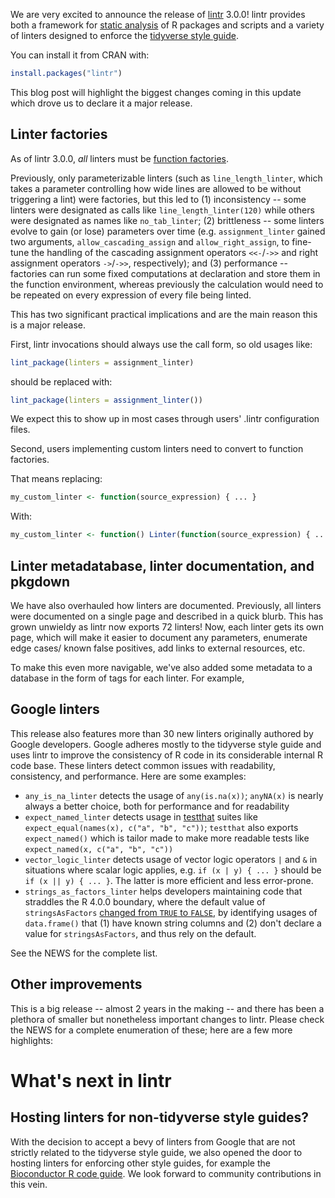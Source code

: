 We are very excited to announce the release of [lintr](https://lintr.r-lib.org) 3.0.0! lintr provides
both a framework for [static analysis](https://www.perforce.com/blog/sca/what-static-analysis) of R packages
and scripts and a variety of linters designed to enforce the [tidyverse style guide](https://style.tidyverse.org/).

You can install it from CRAN with:

```r
install.packages("lintr")
```

This blog post will highlight the biggest changes coming in this update which drove us to declare it a major release.

## Linter factories

As of lintr 3.0.0, _all_ linters must be [function factories](https://adv-r.hadley.nz/function-factories.html).

Previously, only parameterizable linters (such as `line_length_linter`, which takes a parameter controlling how
wide lines are allowed to be without triggering a lint) were factories, but this led to (1) inconsistency -- some
linters were designated as calls like `line_length_linter(120)` while others were designated as names like
`no_tab_linter`; (2) brittleness -- some linters evolve to gain (or lose) parameters over time  (e.g. `assignment_linter`
gained two arguments, `allow_cascading_assign` and `allow_right_assign`, to fine-tune the handling of the
cascading assignment operators `<<-`/`->>` and right assignment operators `->`/`->>`, respectively); and
(3) performance -- factories can run some fixed computations at declaration and store them in the function environment,
whereas previously the calculation would need to be repeated on every expression of every file being linted.

This has two significant practical implications and are the main reason this is a major release.

First, lintr invocations should always use the call form, so old usages like:

```r
lint_package(linters = assignment_linter)
```

should be replaced with:

```r
lint_package(linters = assignment_linter())
```

We expect this to show up in most cases through users' .lintr configuration files.

Second, users implementing custom linters need to convert to function factories.

That means replacing:

```r
my_custom_linter <- function(source_expression) { ... }
```

With:

```r
my_custom_linter <- function() Linter(function(source_expression) { ... }))
```

## Linter metadatabase, linter documentation, and pkgdown

We have also overhauled how linters are documented. Previously, all linters
were documented on a single page and described in a quick blurb. This has
grown unwieldy as lintr now exports 72 linters! Now, each linter gets its own
page, which will make it easier to document any parameters, enumerate edge cases/
known false positives, add links to external resources, etc.

To make this even more navigable, we've also added some metadata to a database
in the form of tags for each linter. For example, 

## Google linters

This release also features more than 30 new linters originally authored by Google developers.
Google adheres mostly to the tidyverse style guide and uses lintr to improve the consistency
of R code in its considerable internal R code base. These linters detect common issues with
readability, consistency, and performance. Here are some examples:

 - `any_is_na_linter` detects the usage of `any(is.na(x))`; `anyNA(x)` is nearly always a better choice,
   both for performance and for readability
 - `expect_named_linter` detects usage in [testthat](http://testthat.r-lib.org/) suites like
   `expect_equal(names(x), c("a", "b", "c"))`; `testthat` also exports `expect_named()` which is
   tailor made to make more readable tests like `expect_named(x, c("a", "b", "c"))`
 - `vector_logic_linter` detects usage of vector logic operators `|` and `&` in situations where
   scalar logic applies, e.g. `if (x | y) { ... }` should be `if (x || y) { ... }`. The latter
   is more efficient and less error-prone.
 - `strings_as_factors_linter` helps developers maintaining code that straddles the R 4.0.0 boundary,
   where the default value of `stringsAsFactors`
   [changed from `TRUE` to `FALSE`](https://developer.r-project.org/Blog/public/2020/02/16/stringsasfactors/),
   by identifying usages of `data.frame()` that (1) have known string columns and (2) don't declare
   a value for `stringsAsFactors`, and thus rely on the default.

See the NEWS for the complete list.

## Other improvements

This is a big release -- almost 2 years in the making -- and there has been a plethora of smaller
but nonetheless important changes to lintr. Please check the NEWS for a complete enumeration of these;
here are a few more highlights:

# What's next in lintr

## Hosting linters for non-tidyverse style guides?

With the decision to accept a bevy of linters from Google that are not strictly related to the tidyverse
style guide, we also opened the door to hosting linters for enforcing other style guides, for example
the [Bioconductor R code guide](https://contributions.bioconductor.org/r-code.html). We look forward to
community contributions in this vein.
